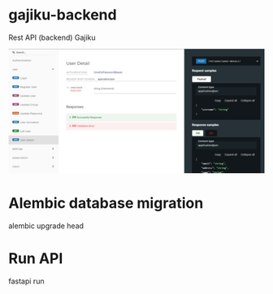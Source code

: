 # gajiku-backend
Rest API (backend) Gajiku

![img.png](img.png)

# Alembic database migration
alembic upgrade head

# Run API
fastapi run

